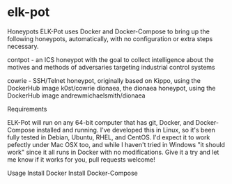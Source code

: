 # elk-pot
Honeypots
ELK-Pot uses Docker and Docker-Compose to bring up the following honeypots, automatically, with no configuration or extra steps necessary.

contpot - an ICS honeypot with the goal to collect intelligence about the motives and methods of adversaries targeting industrial control systems

cowrie - SSH/Telnet honeypot, originally based on Kippo, using the DockerHub image k0st/cowrie
dionaea, the dionaea honeypot, using the DockerHub image andrewmichaelsmith/dionaea

Requirements

ELK-Pot will run on any 64-bit computer that has git, Docker, and Docker-Compose installed and running. I've developed this in Linux, so it's been fully tested in Debian, Ubuntu, RHEL, and CentOS. I'd expect it to work pefectly under Mac OSX too, and while I haven't tried in Windows "it should work" since it all runs in Docker with no modifications. Give it a try and let me know if it works for you, pull requests welcome!

Usage
Install Docker
Install Docker-Compose
